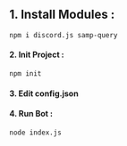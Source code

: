 ## 1. Install Modules :
```nodejs
npm i discord.js samp-query
```
#### 2. Init Project : ######
```nodejs
npm init
```
#### 3. Edit config.json ######
#### 4. Run Bot : ######
```nodejs
node index.js
```

